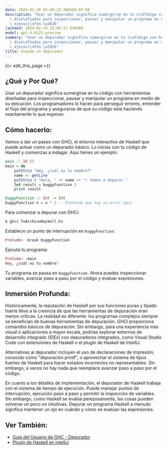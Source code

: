 ```yaml
---
date: 2024-01-26 03:49:23.488550-07:00
description: "Usar un depurador significa sumergirse en tu c\xF3digo con herramientas\
  \ dise\xF1adas para inspeccionar, pausar y manipular un programa en medio de su\
  \ ejecuci\xF3n.\u2026"
lastmod: 2024-02-19 22:05:17.630409
model: gpt-4-0125-preview
summary: "Usar un depurador significa sumergirse en tu c\xF3digo con herramientas\
  \ dise\xF1adas para inspeccionar, pausar y manipular un programa en medio de su\
  \ ejecuci\xF3n.\u2026"
title: Usando un depurador
---
```


{{< edit_this_page >}}

## ¿Qué y Por Qué?
Usar un depurador significa sumergirse en tu código con herramientas diseñadas para inspeccionar, pausar y manipular un programa en medio de su ejecución. Los programadores lo hacen para perseguir errores, entender el flujo del programa y asegurarse de que su código está haciendo exactamente lo que esperan.

## Cómo hacerlo:
Vamos a dar un paseo con GHCi, el entorno interactivo de Haskell que puede actuar como un depurador básico. Lo inicias con tu código de Haskell y comienzas a indagar. Aquí tienes un ejemplo:

```Haskell
main :: IO ()
main = do
    putStrLn "Hey, ¿cuál es tu nombre?"
    name <- getLine
    putStrLn $ "Hola, " ++ name ++ "! Vamos a depurar."
    let result = buggyFunction 5
    print result

buggyFunction :: Int -> Int
buggyFunction n = n * 2 -- Pretende que hay un error aquí
```

Para comenzar a depurar con GHCi:

```bash
$ ghci TuArchivoHaskell.hs
```

Establece un punto de interrupción en `buggyFunction`:

```Haskell
Prelude> :break buggyFunction
```

Ejecuta tu programa:

```Haskell
Prelude> :main
Hey, ¿cuál es tu nombre?
```

Tu programa se pausa en `buggyFunction`. Ahora puedes inspeccionar variables, avanzar paso a paso por el código y evaluar expresiones.

## Inmersión Profunda:
Históricamente, la reputación de Haskell por sus funciones puras y tipado fuerte llevó a la creencia de que las herramientas de depuración eran menos críticas. La realidad es diferente: los programas complejos siempre se benefician de buenas herramientas de depuración. GHCi proporciona comandos básicos de depuración. Sin embargo, para una experiencia más visual o aplicaciones a mayor escala, podrías explorar entornos de desarrollo integrado (IDEs) con depuradores integrados, como Visual Studio Code con extensiones de Haskell o el plugin de Haskell de IntelliJ.

Alternativas al depurador incluyen el uso de declaraciones de impresión, conocido como "depuración printf", o aprovechar el sistema de tipos fuertes de Haskell para hacer estados incorrectos no representables. Sin embargo, a veces no hay nada que reemplace avanzar paso a paso por el código.

En cuanto a los detalles de implementación, el depurador de Haskell trabaja con el sistema de tiempo de ejecución. Puede manejar puntos de interrupción, ejecución paso a paso y permitir la inspección de variables. Sin embargo, como Haskell se evalúa perezosamente, las cosas pueden volverse un poco no intuitivas. Depurar un programa Haskell a menudo significa mantener un ojo en cuándo y cómo se evalúan las expresiones.

## Ver También:
- [Guía del Usuario de GHC - Depurador](https://downloads.haskell.org/~ghc/latest/docs/html/users_guide/debugging.html)
- [Plugin de Haskell en IntelliJ](https://plugins.jetbrains.com/plugin/8258-intellij-haskell)
